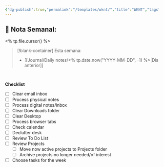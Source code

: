 ```yaml
---
{"dg-publish":true,"permalink":"/templates/wknt/","title":"WKNT","tags":["Weekly"],"noteIcon":"","created":"2023-08-08T21:46:59.000-05:00","updated":"2023-08-08T21:23:07.000-05:00"}
---
```



## 📅 Nota Semanal:
<% tp.file.cursor() %>

> [!blank-container] Esta semana:
> - [[Journal/Daily notes/<% tp.date.now("YYYY-MM-DD", -1) %>\|Dia anterior]]


<br>

**Checklist**
- [ ] Clear email inbox
- [ ] Process physical notes
- [ ] Process digital notes/inbox
- [ ] Clear Downloads folder
- [ ] Clear Desktop
- [ ] Process browser tabs
- [ ] Check calendar
- [ ] Declutter desk
- [ ] Review To Do List
- [ ] Review Projects
	- [ ] Move now active projects to Projects folder
	- [ ] Archive projects no longer needed/of interest
- [ ] Choose tasks for the week

<br>

